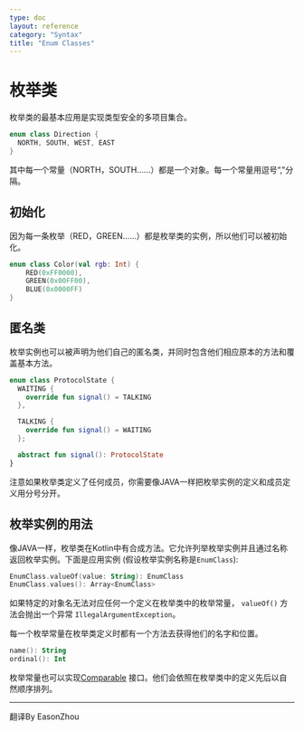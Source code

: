 ```yaml
---
type: doc
layout: reference
category: "Syntax"
title: "Enum Classes"
---
```


# 枚举类

枚举类的最基本应用是实现类型安全的多项目集合。

``` kotlin
enum class Direction {
  NORTH, SOUTH, WEST, EAST
}
```

其中每一个常量（NORTH，SOUTH……）都是一个对象。每一个常量用逗号“,"分隔。

## 初始化

因为每一条枚举（RED，GREEN……）都是枚举类的实例，所以他们可以被初始化。

``` kotlin
enum class Color(val rgb: Int) {
    RED(0xFF0000),
    GREEN(0x00FF00),
    BLUE(0x0000FF)
}
```

## 匿名类

枚举实例也可以被声明为他们自己的匿名类，并同时包含他们相应原本的方法和覆盖基本方法。

``` kotlin
enum class ProtocolState {
  WAITING {
    override fun signal() = TALKING
  },

  TALKING {
    override fun signal() = WAITING
  };

  abstract fun signal(): ProtocolState
}
```

注意如果枚举类定义了任何成员，你需要像JAVA一样把枚举实例的定义和成员定义用分号分开。

## 枚举实例的用法

像JAVA一样，枚举类在Kotlin中有合成方法。它允许列举枚举实例并且通过名称返回枚举实例。下面是应用实例 (假设枚举实例名称是`EnumClass`):

``` kotlin
EnumClass.valueOf(value: String): EnumClass
EnumClass.values(): Array<EnumClass>
```

如果特定的对象名无法对应任何一个定义在枚举类中的枚举常量， `valueOf()` 方法会抛出一个异常 `IllegalArgumentException`。

每一个枚举常量在枚举类定义时都有一个方法去获得他们的名字和位置。

``` kotlin
name(): String
ordinal(): Int
```

枚举常量也可以实现[Comparable](/api/latest/jvm/stdlib/kotlin/-comparable/index.html) 接口。他们会依照在枚举类中的定义先后以自然顺序排列。


---

翻译By EasonZhou